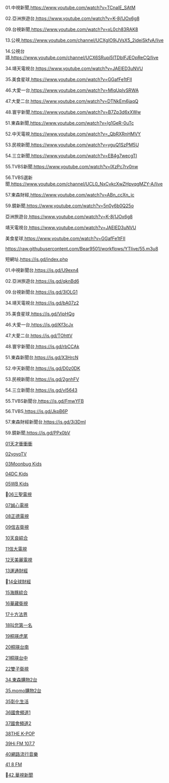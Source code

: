 01.中視新聞,https://www.youtube.com/watch?v=TCnaIE_SAtM

02.亞洲旅遊台,https://www.youtube.com/watch?v=K-8j1JOx6g8

09.台視新聞,https://www.youtube.com/watch?v=xL0ch83RAK8

13.公視,https://www.youtube.com/channel/UCXgIO9jJVsX5_2ideiSkfvA/live

14.公視台語,https://www.youtube.com/channel/UCX6SRupi5lTDbIFJEOpReCQ/live

34.靖天電視台,https://www.youtube.com/watch?v=JAElED3uNVU

35.美食星球,https://www.youtube.com/watch?v=GGafFe1tFII

46.大愛一台,https://www.youtube.com/watch?v=MIqUplvSRWA
            
47.大愛二台,https://www.youtube.com/watch?v=DTNkEm6jaqQ

48.寰宇新聞,https://www.youtube.com/watch?v=B7Zp3d6xXWw

51.東森新聞,https://www.youtube.com/watch?v=lg1GeR-0uTc

52.中天電視,https://www.youtube.com/watch?v=_QbRXRnHMVY

53.民視新聞,https://www.youtube.com/watch?v=yguQ1SzPM5U

54.三立新聞,https://www.youtube.com/watch?v=EB4g7wecgTI

55.TVBS新聞,https://www.youtube.com/watch?v=lXzPc7rv0nw

56.TVBS選新聞,https://www.youtube.com/channel/UCL0_NxCvkcXwZHpvqgMZY-A/live

57.東森財經,https://www.youtube.com/watch?v=ABn_ccXn_jc

59.鏡新聞,https://www.youtube.com/watch?v=5n0y6b0Q25o


亞洲旅遊台,https://www.youtube.com/watch?v=K-8j1JOx6g8

靖天電視台,https://www.youtube.com/watch?v=JAElED3uNVU

美食星球,https://www.youtube.com/watch?v=GGafFe1tFII


https://raw.githubusercontent.com/Bear9501/workflows/YTlive/55.m3u8

短網址.https://is.gd/index.php


01.中視新聞台,https://is.gd/U9exn4

02.亞洲旅遊台,https://is.gd/qknBd6

09.台視新聞台,https://is.gd/3lOLG1

34.靖天電視台,https://is.gd/bA07z2

35.美食星球,https://is.gd/VipHQg

46.大愛一台,https://is.gd/Kf3cJx

47.大愛二台,https://is.gd/TOhttV

48.寰宇新聞台,https://is.gd/rbCCAk

51.東森新聞台,https://is.gd/X3HrcN

52.中天新聞台,https://is.gd/D0z0DK

53.民視新聞台,https://is.gd/2gnhFV

54.三立新聞台,https://is.gd/vl5643

55.TVBS新聞台,https://is.gd/FmwYFB

56.TVBS,https://is.gd/JkpB6P

57.東森財經新聞台,https://is.gd/3j3DmI

59.鏡新聞,https://is.gd/PPx0bV

[01天才衝衝衝](https://www.youtube.com/watch?v=jp0xRMIosSw)

[02yoyoTV](https://www.youtube.com/c/yoyotvebc/live)

[03Moonbug Kids](https://www.youtube.com/watch?v=UyyXhyYrC3g)

[04DC Kids](https://www.youtube.com/watch?v=gEUUu_asZrY)

[05WB Kids](https://www.youtube.com/watch?v=75FIn7nO-EY)

🚫[06三聖電視](https://www.youtube.com/watch?v=zKfOUCq3rW8)

[07誠心電視](https://www.youtube.com/watch?v=cPaTcemo47c)

[08正德電視](https://www.youtube.com/watch?v=CHDb5D0DCkw)

[09信吉衛視](https://www.youtube.com/watch?v=I1TUDXaEnbE)

[10天良綜合](https://www.youtube.com/watch?v=tMs4xVO_OAw)

[11信大電視](https://www.youtube.com/watch?v=wldWQnyVwpk)

[12天美麗電視](https://www.youtube.com/watch?v=lOnIaaIKdQM)

[13運通財經](https://www.youtube.com/watch?v=qX1W7lZQp5A)

🚫[14全球財經](https://www.youtube.com/watch?v=i7GVhM60Hi4)

[15海豚綜合](https://www.youtube.com/watch?v=Lde1rqHuUpM)

[16華藏衛視](https://www.youtube.com/watch?v=4EwvSc9L_YU)

[17十方法界](https://www.youtube.com/watch?v=VCRlFfDAJvw)

[18叫您第一名](https://www.youtube.com/watch?v=Gv0f-iOviWQ)

[19桐瑛虎尾](https://www.youtube.com/watch?v=pPUbVzTN7Mg)

[20桐瑛台南](https://www.youtube.com/watch?v=W0bO0hBpmoM)

[21桐瑛台中](https://www.youtube.com/watch?v=fkgDWd38jqQ)

[22雙子衛視](https://www.youtube.com/watch?v=jTS3A4D4x6Q)

[34.東森購物2台](https://www.youtube.com/channel/UCiolqpxuocdomP4hPGfn_-A/live)

[35.momo購物2台](https://www.youtube.com/channel/UCDhA7JbV2QQ-Ic9FrbeEEHA/live)

[35彰化生活](https://www.youtube.com/watch?v=68wEJkiC0y8)

[36國會頻道1](https://www.youtube.com/watch?v=jRsyBLhot6E)

[37國會頻道2](https://www.youtube.com/watch?v=RAP4h3q6_Sg)

[38THE K-POP](https://www.youtube.com/watch?v=F4aby5WN1Rw)

[39Hi FM 107.7](https://www.youtube.com/watch?v=Ptg8ErmPjxM)

[40網路流行音樂](https://www.youtube.com/watch?v=wrYF0HX7Kzc)

[41 8 FM](https://www.youtube.com/watch?v=GOiCIPAtdHA)

🚫[42.華視新聞](https://www.youtube.com/watch?v=wM0g8EoUZ_E)
